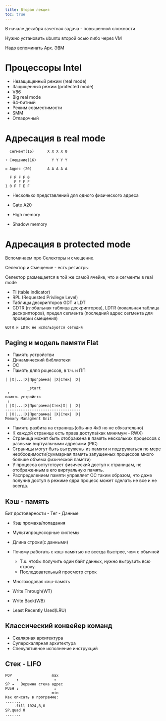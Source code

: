 ```yaml
---
title: Вторая лекция
toc: true
---
```


В начале декабря зачетная задача - повышенной сложности

Нужно установить ubuntu второй осью либо через VM

Надо вспоминать Арх. ЭВМ

# Процессоры Intel

- Незащищенный режим (real mode)
- Защищенный режим (protected mode)
- V86
- Big real mode
- 64-битный
- Режим совместимости
- SMM
- Отладочный

# Адресация в real mode

```
  Сегмент(16)      X X X X 0

+ Смещение(16)       Y Y Y Y

= Адрес (20)       А А А А А

```

```
  F F F F 0
    F F F F
1 0 F F E F
```



- Несколько представлений для одного физического адреса

- Gate A20
- High memory
- Shadow memory

# Адресация в protected mode

Вспоминаем про Селекторы и смещение.

Селектор и Смещение - есть регистры

Селектор размещается в той же самой ячейке, что и сегменты в real mode

- TI (table indicator)
- RPL (Requested Privilege Level)
- Таблицы дескрипторов GDT и LDT
- GDTR (глобальная таблица дескрипторов), LDTR (локальная таблица дескрипторов), предел сегмента (последний адрес сегмента для проверки смещения)

```
GDTR и LDTR не используются сегодня
```

## Paging и модель памяти Flat

* Память устройстви
* Динамический библиотеки
* ОС
* Память длпя роцессов, в т.ч. и ПП

```
| |X|...|X|Программа| |X|Стек| |X|
             ^
          _start
 ↑
память устройств
 ↓
| |X|...|X|Программа|Стек|X| | |X|
----------------------------------
| |X|...|X|Программа| |X|Стек| |X|
Memory Managment Unit
```

* Память разбита на страницы(обычно 4кб но не обязательно)
* К каждой странице есть права доступа(как минимум - RWX)
* Страница может быть отображена в память нескольких процессов с разными виртуальными адресами (PIC)
* Страницы могут быть выгружены из памяти и подгружаться по мере необходимости(суммарная память запущенных процессов много больше объема физической памяти)
* У процесса остутствует физический доступ к страницам, не отображенным в его виртуальную память.
* Распределением памяти управляет ОС таким образом, что даже получив доступ в режиме ядра процесс может сделать не все и не всегда.

## Кэш - память

Бит достоверности - Тег - Данные

* Кэш промаха/попадания

* Мультипроцессорные системы
* Длина строки(с данными)
* Почему работать с кэш-памятью не всегда быстрее, чем с обычной
  * Т.к. чтобы получить один байт данных, нужно выгрузить всю строку.
  * Последовательный просмотр строк

* Многоходовая кэш-память
* Write Through(WT)
* Write Back(WB)
* Least Recently Used(LRU)

## Классический конвейер команд

* Скалярная архитектура
* Суперскалярная архитектура
* Спекулятивное исполнение инструкций

## Стек - LIFO

```
POP                  max
     ↑                ↑
SP →   Вершина стека адрес
PUSH ↓                ↓
                     min
Как описать в программе:
.......
	.fill 1024,8,0
SP.quad 0
.......
```

